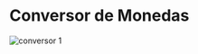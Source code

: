 # Conversor de Monedas
![conversor 1](https://user-images.githubusercontent.com/107277624/217724717-cc53da96-c90a-47aa-b799-429df0d96129.jpg)
